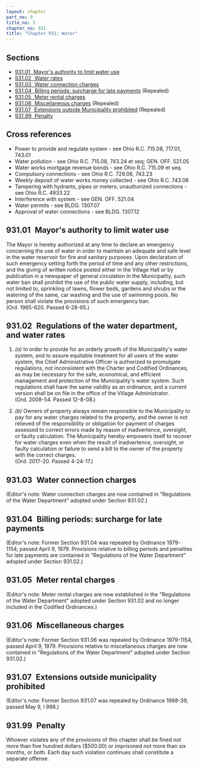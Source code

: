 ```yaml
---
layout: chapter
part_no: 9
title_no: 5
chapter_no: 931
title: "Chapter 931: Water"
---
```


## Sections

* [931.01   Mayor's authority to limit water use](#93101-mayors-authority-to-limit-water-use)
* [931.02   Water rates](#93102-water-rates)
* [931.03   Water connection charges](#93103-water-connection-charges)
* [931.04   Billing periods: surcharge for late payments](#93104-billing-periods-surcharge-for-late-payments) (Repealed)
* [931.05   Meter rental charges](#93105-meter-rental-charges)
* [931.06   Miscellaneous charges](#93106-miscellaneous-charges) (Repealed)
* [931.07   Extensions outside Municipality prohibited](#93107-extensions-outside-municipality-prohibited) (Repealed)
* [931.99   Penalty](#93199-penalty)

## Cross references

* Power to provide and regulate system - see Ohio R.C. 715.08, 717.01, 743.01
* Water pollution - see Ohio R.C. 715.08, 743.24 et seq; GEN. OFF. 521.05
* Water works mortgage revenue bonds - see Ohio R.C. 715.09 et seq.
* Compulsory connections - see Ohio R.C. 729.06, 743.23
* Weekly deposit of water works money collected - see Ohio R.C. 743.06
* Tampering with hydrants, pipes or meters; unauthorized connections - see Ohio R.C. 4933.22
* Interference with system - see GEN. OFF. 521.04
* Water permits - see BLDG. 1307.07
* Approval of water connections - see BLDG. 1307.12

## 931.01   Mayor's authority to limit water use

The Mayor is hereby authorized at any time to declare an emergency
concerning the use of water in order to maintain an adequate and safe level in
the water reservoir for fire and sanitary purposes. Upon declaration of such
emergency setting forth the period of time and any other restrictions, and the
giving of written notice posted either in the Village Hall or by publication in
a newspaper of general circulation in the Municipality, such water ban shall
prohibit the use of the public water supply, including, but not limited to,
sprinkling of lawns, flower beds, gardens and shrubs or the watering of the
same, car washing and the use of swimming pools. No person shall violate the
provisions of such emergency ban.\
(Ord. 1965-620. Passed 6-28-65.)

## 931.02   Regulations of the water department, and water rates

1. _(a)_ In order to provide for an orderly growth of the Municipality's water
system, and to assure equitable treatment for all users of the water system,
the Chief Administrative Officer is authorized to promulgate regulations, not
inconsistent with the Charter and Codified Ordinances, as may be necessary for
the safe, economical, and efficient management and protection of the
Municipality's water system. Such regulations shall have the same validity as
an ordinance, and a current version shall be on file in the office of the
Village Administrator.\
(Ord. 2008-54. Passed 12-8-08.)

2. _(b)_ Owners of property always remain responsible to the Municipality to
pay for any water charges related to the property, and the owner is not
relieved of the responsibility or obligation for payment of charges assessed to
correct errors made by reason of inadvertence, oversight, or faulty
calculation. The Municipality hereby empowers itself to recover for water
charges even when the result of inadvertence, oversight, or faulty calculation
or failure to send a bill to the owner of the property with the correct
charges.\
(Ord. 2017-20. Passed 4-24-17.)

## 931.03   Water connection charges

(Editor's note: Water connection charges are now contained in "Regulations of
the Water Department" adopted under Section 931.02.)

## 931.04   Billing periods: surcharge for late payments

(Editor's note: Former Section 931.04 was repealed by Ordinance 1979-1154,
passed April 9, 1979. Provisions relative to billing periods and penalties for
late payments are contained in "Regulations of the Water Department" adopted
under Section 931.02.)

## 931.05   Meter rental charges

(Editor's note: Meter rental charges are now established in the "Regulations of
the Water Department" adopted under Section 931.02 and no longer included in the
Codified Ordinances.)

## 931.06   Miscellaneous charges

(Editor's note: Former Section 931.06 was repealed by Ordinance 1979-1154,
passed April 9, 1979. Provisions relative to miscellaneous charges are now
contained in "Regulations of the Water Department" adopted under Section
931.02.)

## 931.07   Extensions outside municipality prohibited

(Editor's note: Former Section 931.07 was repealed by Ordinance 1988-39, passed
May 9, l 988.)

## 931.99   Penalty

Whoever violates any of the provisions of this chapter shall be fined not more
than five hundred dollars ($500.00) or imprisoned not more than six months, or
both. Each day such violation continues shall constitute a separate offense.
